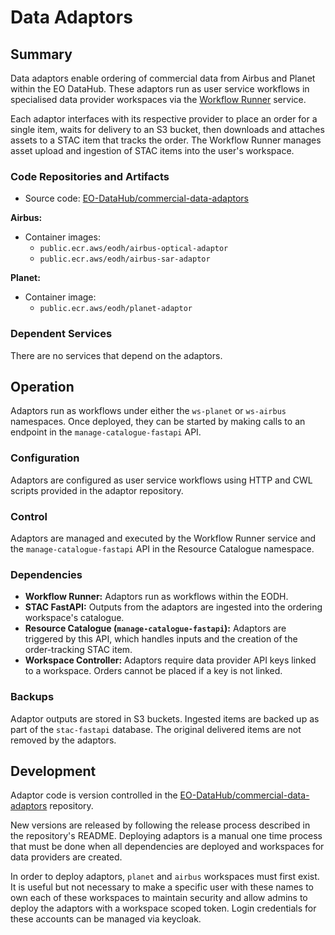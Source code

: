 # Data Adaptors

## Summary

Data adaptors enable ordering of commercial data from Airbus and Planet within the EO DataHub. These adaptors run as user service workflows in specialised data provider workspaces via the [Workflow Runner](workflow-runner.md) service.

Each adaptor interfaces with its respective provider to place an order for a single item, waits for delivery to an S3 bucket, then downloads and attaches assets to a STAC item that tracks the order. The Workflow Runner manages asset upload and ingestion of STAC items into the user's workspace.

### Code Repositories and Artifacts

- Source code: [EO-DataHub/commercial-data-adaptors](https://github.com/EO-DataHub/commercial-data-adaptors)

**Airbus:**
- Container images:
  - `public.ecr.aws/eodh/airbus-optical-adaptor`
  - `public.ecr.aws/eodh/airbus-sar-adaptor`

**Planet:**
- Container image:
  - `public.ecr.aws/eodh/planet-adaptor`

### Dependent Services

There are no services that depend on the adaptors.

## Operation

Adaptors run as workflows under either the `ws-planet` or `ws-airbus` namespaces. Once deployed, they can be started by making calls to an endpoint in the `manage-catalogue-fastapi` API.

### Configuration

Adaptors are configured as user service workflows using HTTP and CWL scripts provided in the adaptor repository.

### Control

Adaptors are managed and executed by the Workflow Runner service and the `manage-catalogue-fastapi` API in the Resource Catalogue namespace.

### Dependencies

- **Workflow Runner:** Adaptors run as workflows within the EODH.
- **STAC FastAPI:** Outputs from the adaptors are ingested into the ordering workspace's catalogue.
- **Resource Catalogue (`manage-catalogue-fastapi`):** Adaptors are triggered by this API, which handles inputs and the creation of the order-tracking STAC item.
- **Workspace Controller:** Adaptors require data provider API keys linked to a workspace. Orders cannot be placed if a key is not linked.

### Backups

Adaptor outputs are stored in S3 buckets. Ingested items are backed up as part of the `stac-fastapi` database. The original delivered items are not removed by the adaptors.

## Development

Adaptor code is version controlled in the [EO-DataHub/commercial-data-adaptors](https://github.com/EO-DataHub/commercial-data-adaptors) repository.

New versions are released by following the release process described in the repository's README. Deploying adaptors is a manual one time process that must be done when all dependencies are deployed and workspaces for data providers are created.

In order to deploy adaptors, `planet` and `airbus` workspaces must first exist. It is useful but not necessary to make a specific user with these names to own each of these workspaces to maintain security and allow admins to deploy the adaptors with a workspace scoped token. Login credentials for these accounts can be managed via keycloak.
